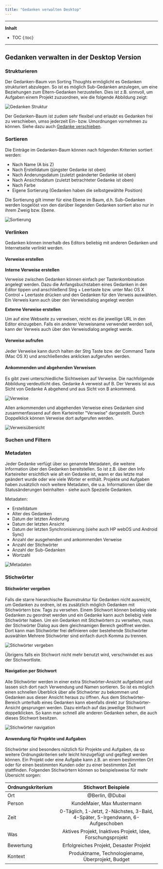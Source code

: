 ```yaml
---
title: "Gedanken verwalten Desktop"
---
```

---------------
__Inhalt__
* TOC
{:toc}
---------------

## Gedanken verwalten in der Desktop Version

### Strukturieren

Der Gedanken-Baum von Sorting Thoughts ermöglicht es Gedanken strukturiert abzulegen. So ist es möglich Sub-Gedanken anzulegen, um eine Beziehungen zum Eltern-Gedanken herzustellen. Dies ist z.B. sinnvoll, um Aufgaben einem Projekt zuzuordnen, wie die folgende Abbildung zeigt:

![Gedanken Struktur](../assets/images/gedanken-struktur.png)

Der Gedanken-Baum ist zudem sehr flexibel und erlaubt es Gedanken frei zu verschieben, umso jederzeit Ein- bzw. Umordnungen vornehmen zu können. Siehe dazu auch [Gedanke verschieben](https://sortingthoughts.github.io/st-dokumentation/handbuch/grundlagen_desktop.html#gedanke-verschieben).

### Sortieren

Die Einträge im Gedanken-Baum können nach folgenden Kriterien sortiert werden:

* Nach Name (A bis Z)
* Nach Erstelldatum (jüngster Gedanke ist oben)
* Nach Änderungsdatum (zuletzt geänderter Gedanke ist oben)
* Nach Ansichtsdatum (zuletzt betrachteter Gedanke ist oben)
* Nach Farbe
* Eigene Sortierung (Gedanken haben die selbstgewählte Position)

Die Sortierung gilt immer für eine Ebene im Baum, d.h. Sub-Gedanken werden losgelöst von den darüber liegenden Gedanken sortiert also nur in ihrem Zweig bzw. Ebene.

![Sortierung](../assets/images/sortierung.png)

### Verlinken

Gedanken können innerhalb des Editors beliebig mit anderen Gedanken und Internetseite verlinkt werden.

#### Verweise erstellen

**Interne Verweise erstellen**

Verweise zwischen Gedanken können einfach per Tastenkombination angelegt werden. Dazu die Anfangsbuchstaben eines Gedanken in den Editor tippen und anschließend Strg + Leertaste bzw. unter Mac OS X Control + Leertaste drücken und den Gedanken für den Verweis auswählen. Ein Verweis kann auch über den Verweisdialog angelegt werden

**Externe Verweise erstellen**

Um auf eine Webseite zu verweisen, reicht es die jeweilige URL in den Editor einzugeben. Falls ein anderer Verweisname verwendet werden soll, kann der Verweis auch über den Verweisdialog angelegt werde.

#### Verweise aufrufen
Jeder Verweise kann durch halten der Strg Taste bzw. der Command Taste (Mac OS X) und anschließendes anklicken aufgerufen werden.

#### Ankommenden und abgehenden Verweisen
Es gibt zwei unterschiedliche Sichtweisen auf Verweise. Die nachfolgende Abbildung verdeutlicht dies. Gedanke A verweist auf B. Der Verweis ist aus Sicht von Gedanke A abgehend und aus Sicht von B ankommend.

![Verweise](../assets/images/verweise.png)

Allen ankommenden und abgehenden Verweise eines Gedanken sind zusammenfassend auf dem Karteireiter "Verweise" dargestellt. Durch Doppelklick können Verweise dort aufgerufen werden.

![Verweisübersicht](../assets/images/verweise-uebersicht.png)

### Suchen und Filtern

### Metadaten

Jeder Gedanke verfügt über so genannte Metadaten, die weitere Information über den Gedanken bereitstellen. So ist z.B. über den Info Karteireiter ersichtlich wie alt ein Gedanke ist, wann er das letzte mal geändert wurde oder wie viele Wörter er enthält. Projekte und Aufgaben haben zusätzlich noch weitere Metadaten, die u.a. Informationen über die Statusänderungen beinhalten - siehe auch Spezielle Gedanken.

Metadaten:
* Erstelldatum
* Alter des Gedanken
* Datum der letzten Änderung
* Datum der letzten Ansicht
* Datum der letzten Synchronisierung (siehe auch HP webOS und Android Sync)
* Anzahl der ausgehenden und ankommenden Verweise
* Anzahl der Stichwörter
* Anzahl der Sub-Gedanken
* Wortzahl

![Metadaten](../assets/images/metadaten.png)


### Stichwörter

#### Stichwörter vergeben

Falls die starre hierarchische Baumstruktur für Gedanken nicht ausreicht, um Gedanken zu ordnen, ist es zusätzlich möglich Gedanken mit Stichwörtern bzw. Tags zu versehen. Einem Stichwort können beliebig viele Gedanken zu geordnet werden und ein Gedanke kann auch beliebig viele Stichwörter haben.
Um ein Gedanken mit Stichwörtern zu versehen, muss der Stichwörter Dialog aus dem gleichnamigen Bereich geöffnet werden. Dort kann man Stichwörter frei definieren oder bestehende Stichwörter auswählen Mehrere Stichwörter sind einfach durch Komma zu trennen.

![Stichwörter vergeben](../assets/images/stichwoerter-vergeben.png)

Übrigens falls ein Stichwort nicht mehr benutzt wird, verschwindet es aus der Stichwortliste.

#### Navigation per Stichwort

Alle Stichwörter werden in einer extra Stichwörter-Ansicht aufgelistet und lassen sich dort nach Verwendung und Namen sortieren. So ist es möglich einen schnellen Überblick über alle Stichwörter zu bekommen und Gedanken aus dieser Ansicht heraus zu öffnen.
Aus dem Stichwörter-Bereich unterhalb eines Gedanken kann ebenfalls direkt zur Stichwörter-Ansicht gesprungen werden. Dazu einfach auf das jeweilige Stichwort doppelklicken. So kann man schnell alle anderen Gedanken sehen, die auch dieses Stichwort besitzen.

![Stichwörter navigation](../assets/images/stichwoerter-navigation.png)

#### Anwendung für Projekte und Aufgaben

Stichwörter sind besonders nützlich für Projekte und Aufgaben, da so weitere Ordnungskriterien sehr leicht hinzugefügt und gepflegt werden können. Ein Projekt oder eine Aufgabe kann z.B. an einem bestimmten Ort oder für einen bestimmten Kunden oder zu einer bestimmten Zeit stattfinden. Folgenden Stichwörtern können so beispielsweise für mehr Übersicht sorgen:

| Ordnungskriterium | Stichwort Beispiele |
|:--------|:-------:|
| Ort	|  @Berlin, @Dubai |
| Person| KundeMaier, Max Mustermann|
| Zeit	| 0-Täglich, 1-Jetzt, 2-Nächstes, 3-Bald, 4-Später, 5-Irgendwann, 6-Aufgeschoben|
| Was	|  Aktives Projekt, Inaktives Projekt, Idee, Forschungsprojekt|
| Bewertung	| Erfolgreiches Projekt, Desaster Projekt|
| Kontext	| Produktname, Technologiename, Überprojekt, Budget |
